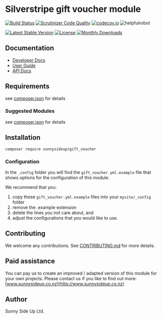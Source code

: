 # Silverstripe gift voucher module
[![Build Status](https://travis-ci.org/sunnysideup/silverstripe-gift_voucher.svg?branch=master)](https://travis-ci.org/sunnysideup/silverstripe-gift_voucher)
[![Scrutinizer Code Quality](https://scrutinizer-ci.com/g/sunnysideup/silverstripe-gift_voucher/badges/quality-score.png?b=master)](https://scrutinizer-ci.com/g/sunnysideup/silverstripe-gift_voucher/?branch=master)
[![codecov.io](https://codecov.io/github/sunnysideup/silverstripe-gift_voucher/coverage.svg?branch=master)](https://codecov.io/github/sunnysideup/silverstripe-gift_voucher?branch=master)
![helpfulrobot](https://helpfulrobot.io/sunnysideup/gift_voucher/badge)

[![Latest Stable Version](https://poser.pugx.org/sunnysideup/gift_voucher/version)](https://packagist.org/packages/sunnysideup/gift_voucher)
[![License](https://poser.pugx.org/sunnysideup/gift_voucher/license)](https://packagist.org/packages/sunnysideup/gift_voucher)
[![Monthly Downloads](https://poser.pugx.org/sunnysideup/gift_voucher/d/monthly)](https://packagist.org/packages/sunnysideup/gift_voucher)


## Documentation



 * [Developer Docs](docs/en/INDEX.md)
 * [User Guide](docs/en/userguide.md)
 * [API Docs](http://docs.ssmods.com/sunnysideup/gift_voucher/classes.xhtml)

## Requirements



see [composer.json](composer.json) for details

### Suggested Modules



see [composer.json](composer.json) for details


## Installation


```
composer require sunnysideup/gift_voucher
```

### Configuration



In the `_config` folder you will find the `gift_voucher.yml.example`
file that shows options for the configuration of this module.

We recommend that you:

  1. copy these `gift_voucher.yml.example` files into your
`mysite/_config` folder
  2. remove the .example extension
  3. delete the lines you not care about, and
  4. adjust the configurations that you would like to use.


## Contributing



We welcome any contributions. See [CONTRIBUTING.md](CONTRIBUTING.md) for more details.

## Paid assistance



You can pay us to create an improved / adapted version of this module for your own projects.  Please contact us if you like to find out more: [www.sunnysideup.co.nz](http://www.sunnysideup.co.nz)

## Author



Sunny Side Up Ltd.
